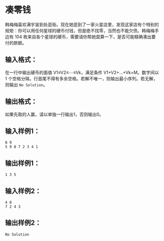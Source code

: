 #   凑零钱 
韩梅梅喜欢满宇宙到处逛街。现在她逛到了一家火星店里，发现这家店有个特别的规矩：你可以用任何星球的硬币付钱，但是绝不找零，当然也不能欠债。韩梅梅手边有 104 枚来自各个星球的硬币，需要请你帮她盘算一下，是否可能精确凑出要付的款额。 
## 输入格式：

在一行中输出硬币的面值 V1≤V2≤⋯≤Vk，满足条件 V1+V2+...+Vk=M。数字间以 1 个空格分隔，行首尾不得有多余空格。若解不唯一，则输出最小序列。若无解，则输出 `No Solution`。 

## 输出格式：

如果先取的人赢，请以单独一行输出1，否则输出0。 
## 输入样例1：

```
8 9
5 9 8 7 2 3 4 1
```
## 输出样例1：

```
1 3 5
```

## 输入样例2：

```
4 8
7 2 4 3
```

## 输出样例2：

```
No Solution
```

